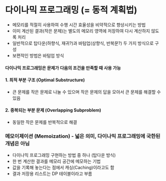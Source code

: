 # 다이나믹 프로그래밍 (= 동적 계획법)
- 메모리를 적절히 사용하여 수행 시간 효율성을 비약적으로 향상시키는 방법
- 이미 계산된 결과(작은 문제)는 별도의 메모리 영역에 저장하여 다시 계산하지 않도록 처리
- 일반적으로 탑다운(하향식, 재귀?)과 바텀업(상향식, 반복문?) 두 가지 방식으로 구성
- 보편적인 방법은 바텀업 방식

#### 다이나믹 프로그래밍은 문제가 다음의 조건을 만족할 때 사용 가능
#### 1. 최적 부분 구조 (Optimal Substructure)
- 큰 문제를 작은 문제로 나눌 수 있으며 작은 문제의 답을 모아서 큰 문제를 해결할 수 있음
#### 2. 중복되는 부분 문제 (Overlapping Subproblem)
- 동일한 작은 문제를 반복적으로 해결

### 메모이제이션 (Memoization) - 넓은 의미, 다이나믹 프로그래밍에 국한된 개념은 아님
- 다이나믹 프로그래밍 구현하는 방법 중 하나 (탑다운 방식)
- 한 번 계산한 결과를 메모리 공간에 메모하는 기법
- 값을 기록해 놓는다는 점에서 캐싱(Caching)이라고도 함
- 결과 저장용 리스트는 DP 테이블이라고 부름
